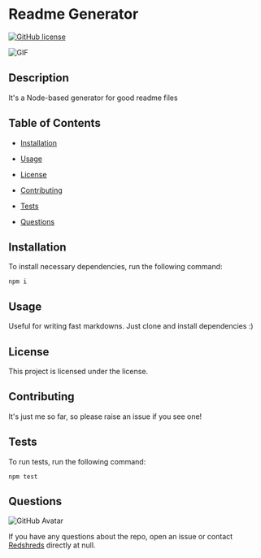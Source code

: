 # Readme Generator
[![GitHub license](https://img.shields.io/badge/license-MIT-blue.svg)](https://github.com/Redshreds/readme-generator)

![GIF]("//imgur.com/a/cZIxL95")

## Description

It's a Node-based generator for good readme files

## Table of Contents 

* [Installation](#installation)

* [Usage](#usage)

* [License](#license)

* [Contributing](#contributing)

* [Tests](#tests)

* [Questions](#questions)

## Installation

To install necessary dependencies, run the following command:

```
npm i
```

## Usage

Useful for writing fast markdowns. Just clone and install dependencies :)

## License

This project is licensed under the  license.

## Contributing

It's just me so far, so please raise an issue if you see one!

## Tests

To run tests, run the following command:

```
npm test
```

## Questions

![GitHub Avatar](https://avatars0.githubusercontent.com/u/58519368?v=4)

If you have any questions about the repo, open an issue or contact [Redshreds](https://api.github.com/users/Redshreds) directly at null.


